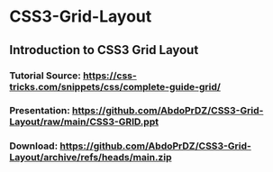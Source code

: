# CSS3-Grid-Layout

## Introduction to CSS3 Grid Layout

### Tutorial Source: <https://css-tricks.com/snippets/css/complete-guide-grid/>

### Presentation: <https://github.com/AbdoPrDZ/CSS3-Grid-Layout/raw/main/CSS3-GRID.ppt>

### Download: <https://github.com/AbdoPrDZ/CSS3-Grid-Layout/archive/refs/heads/main.zip>
